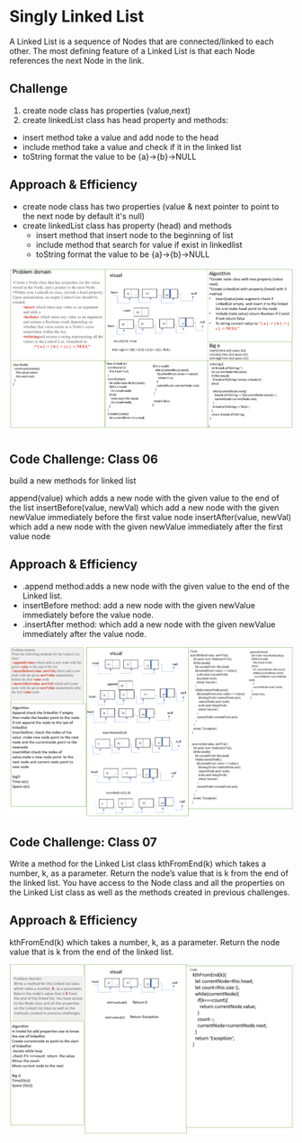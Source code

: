# Singly Linked List

A Linked List is a sequence of Nodes that are connected/linked to each other. The most defining feature of a Linked List is that each Node references the next Node in the link.

## Challenge

1. create node class has properties (value,next)
2. create linkedList class has head property and methods:

* insert method take a value and add node to the head
* include method take a value and check if it in the linked list
* toString format  the value to be {a}->{b}->NULL

## Approach & Efficiency

* create node class has two properties (value & next pointer to point to the next node by default it's null)
* create linkedList class has property (head) and methods
  * insert method that insert node to the beginning of list
  * include method that search for value if exist in linkedlist
  * toString format  the value to be {a}->{b}->NULL

![lnkedlist](../assest/linkedlist1.png)

## Code Challenge: Class 06

build a new methods for linked list

append(value) which adds a new node with the given value to the end of the list
insertBefore(value, newVal) which add a new node with the given newValue immediately before the first value node
insertAfter(value, newVal) which add a new node with the given newValue immediately after the first value node

## Approach & Efficiency

* .append method:adds a new node with the given value to the end of the Linked list.
* insertBefore method: add a new node with the given newValue immediately before the value node.
* .insertAfter method: which add a new node with the given newValue immediately after the value node.

![lnkedlist](../assest/challenge6.png)

## Code Challenge: Class 07

Write a method for the Linked List class kthFromEnd(k) which takes a number, k, as a parameter. Return the node’s value that is k from the end of the linked list. You have access to the Node class and all the properties on the Linked List class as well as the methods created in previous challenges.

## Approach & Efficiency

kthFromEnd(k) which takes a number, k, as a parameter. Return the node value that is k from the end of the linked list.

![lnkedlist](../assest/challenge7.png)